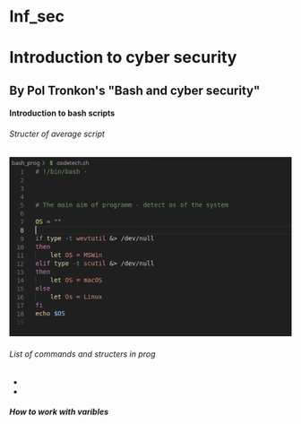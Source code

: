 # Inf_sec

<h1>Introduction to cyber security</h1>
<h2>By Pol Tronkon's "Bash and cyber security"</h2>

<h4>Introduction to bash scripts</h4>

<h6>Structer of average script</h6>

<img src = "./img/avg_sh.png">

<h6>List of commands and structers in prog</h6>

<ul>
    <li><code></code></li>
    <li><code></code></li>
</ul>

<h5>How to work with varibles</h5>

